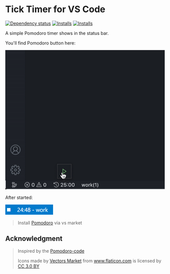 # Tick Timer for VS Code

[![Dependency status](https://david-dm.org/lkytal/pomodoroClock.svg)](https://david-dm.org/lkytal/pomodoroClock.svg)
<a href="https://marketplace.visualstudio.com/items?itemName=lkytal.pomodoro"><img src="https://vsmarketplacebadge.apphb.com/version/lkytal.pomodoroClock.svg" alt="Installs"></a>
<a href="https://marketplace.visualstudio.com/items?itemName=lkytal.FlpomodoroatUI"><img src="https://vsmarketplacebadge.apphb.com/installs/lkytal.pomodoroClock.svg" alt="Installs"></a>

A simple Pomodoro timer shows in the status bar.

You'll find Pomodoro button here:

![Preview](demo.gif)

After started:

![Preview](button.png)

>Install [Pomodoro](https://marketplace.visualstudio.com/items?itemName=lkytal.pomodoro) via vs market

## Acknowledgment

> Inspired by the [Pomodoro-code](https://marketplace.visualstudio.com/items?itemName=odonno.pomodoro-code)
> <div>Icons made by <a href="http://www.flaticon.com/authors/vectors-market" title="Vectors Market">Vectors Market</a> from <a href="http://www.flaticon.com" title="Flaticon">www.flaticon.com</a> is licensed by <a href="http://creativecommons.org/licenses/by/3.0/" title="Creative Commons BY 3.0" target="_blank">CC 3.0 BY</a></div>
